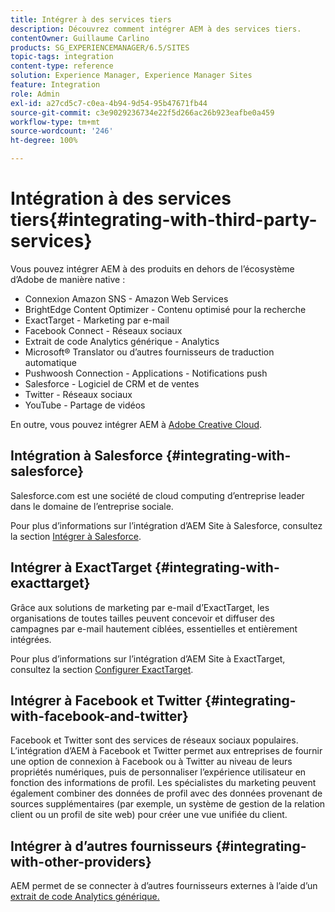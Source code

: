 ```yaml
---
title: Intégrer à des services tiers
description: Découvrez comment intégrer AEM à des services tiers.
contentOwner: Guillaume Carlino
products: SG_EXPERIENCEMANAGER/6.5/SITES
topic-tags: integration
content-type: reference
solution: Experience Manager, Experience Manager Sites
feature: Integration
role: Admin
exl-id: a27cd5c7-c0ea-4b94-9d54-95b47671fb44
source-git-commit: c3e9029236734e22f5d266ac26b923eafbe0a459
workflow-type: tm+mt
source-wordcount: '246'
ht-degree: 100%

---
```


# Intégration à des services tiers{#integrating-with-third-party-services}

Vous pouvez intégrer AEM à des produits en dehors de l’écosystème d’Adobe de manière native :

* Connexion Amazon SNS - Amazon Web Services
* BrightEdge Content Optimizer - Contenu optimisé pour la recherche
* ExactTarget - Marketing par e-mail
* Facebook Connect - Réseaux sociaux
* Extrait de code Analytics générique - Analytics
* Microsoft® Translator ou d’autres fournisseurs de traduction automatique
* Pushwoosh Connection - Applications - Notifications push
* Salesforce - Logiciel de CRM et de ventes
* Twitter - Réseaux sociaux
* YouTube - Partage de vidéos

En outre, vous pouvez intégrer AEM à [Adobe Creative Cloud](/help/assets/aem-cc-integration-best-practices.md).

## Intégration à Salesforce {#integrating-with-salesforce}

Salesforce.com est une société de cloud computing d’entreprise leader dans le domaine de l’entreprise sociale.

Pour plus d’informations sur l’intégration d’AEM Site à Salesforce, consultez la section [Intégrer à Salesforce](/help/sites-administering/salesforce.md).


## Intégrer à ExactTarget {#integrating-with-exacttarget}

Grâce aux solutions de marketing par e-mail d’ExactTarget, les organisations de toutes tailles peuvent concevoir et diffuser des campagnes par e-mail hautement ciblées, essentielles et entièrement intégrées.

Pour plus d’informations sur l’intégration d’AEM Site à ExactTarget, consultez la section [Configurer ExactTarget](/help/sites-administering/exacttarget.md).

## Intégrer à Facebook et Twitter {#integrating-with-facebook-and-twitter}

Facebook et Twitter sont des services de réseaux sociaux populaires. L’intégration d’AEM à Facebook et Twitter permet aux entreprises de fournir une option de connexion à Facebook ou à Twitter au niveau de leurs propriétés numériques, puis de personnaliser l’expérience utilisateur en fonction des informations de profil. Les spécialistes du marketing peuvent également combiner des données de profil avec des données provenant de sources supplémentaires (par exemple, un système de gestion de la relation client ou un profil de site web) pour créer une vue unifiée du client.

## Intégrer à d’autres fournisseurs {#integrating-with-other-providers}

AEM permet de se connecter à d’autres fournisseurs externes à l’aide d’un [extrait de code Analytics générique.](/help/sites-administering/external-providers.md)

